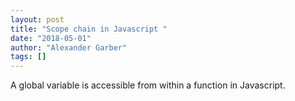 ```yaml
---
layout: post
title: "Scope chain in Javascript "
date: "2018-05-01"
author: "Alexander Garber"
tags: []
---
```


A global variable is accessible from within a function in Javascript.